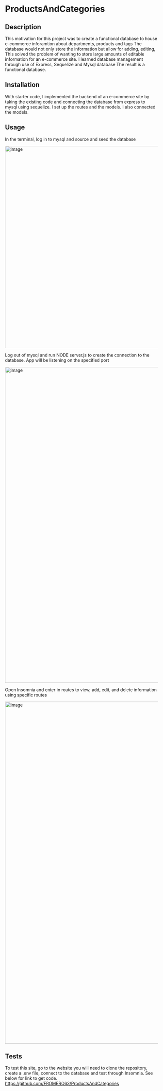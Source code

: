 # ProductsAndCategories

## Description

This motivation for this project was to create a functional database to house e-commerce inforamtion about departments, products and tags
The database would not only store the information but allow for adding, editing, 
This solved the problem of wanting to store large amounts of editable information for an e-commerce site.
I learned database management through use of Express, Sequelize and Mysql database
The result is a functional database.


## Installation

With starter code, I implemented the backend of an e-commerce site by taking the existing code and connecting the database from express to mysql using sequelize. I set up the routes and the models. I also connected the models.

## Usage

In the terminal, log in to mysql and source and seed the database

<img width="665" alt="image" src="https://github.com/FROMERO63/ProductsAndCategories/assets/134673364/c8e6bd43-50df-4a5b-9573-c5a57a331e15">

Log out of mysql and run NODE server.js to create the connection to the database. App will be listening on the specified port

<img width="1039" alt="image" src="https://github.com/FROMERO63/ProductsAndCategories/assets/134673364/d2dca4ba-2735-4384-a4a4-6d42488d0d54">

Open Insomnia and enter in routes to view, add, edit, and delete information using specific routes

<img width="1125" alt="image" src="https://github.com/FROMERO63/ProductsAndCategories/assets/134673364/64b3acbe-2d7d-43ac-878c-a4dd31a296d5">


## Tests
To test this site, go to the website you will need to clone the repository, create a .env file, connect to the database and test through Insomnia.
See below for link to get code.
https://github.com/FROMERO63/ProductsAndCategories
